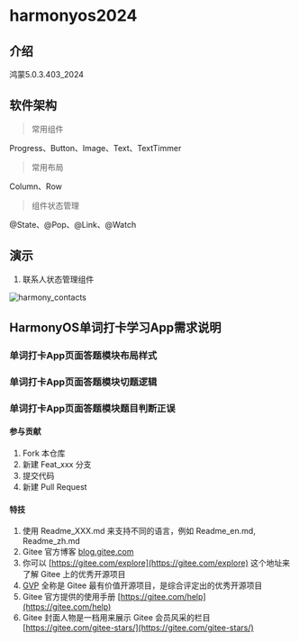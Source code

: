 # harmonyos2024

## 介绍
鸿蒙5.0.3.403_2024

## 软件架构

> 常用组件

Progress、Button、Image、Text、TextTimmer

> 常用布局

Column、Row

> 组件状态管理

@State、@Pop、@Link、@Watch


## 演示

1.  联系人状态管理组件

![harmony_contacts](https://harmonyos2024-ui.oss-cn-shanghai.aliyuncs.com/state-management/harmony_contacts.gif)

## HarmonyOS单词打卡学习App需求说明

### 单词打卡App页面答题模块布局样式

### 单词打卡App页面答题模块切题逻辑

### 单词打卡App页面答题模块题目判断正误


#### 参与贡献

1.  Fork 本仓库
2.  新建 Feat_xxx 分支
3.  提交代码
4.  新建 Pull Request


#### 特技

1.  使用 Readme\_XXX.md 来支持不同的语言，例如 Readme\_en.md, Readme\_zh.md
2.  Gitee 官方博客 [blog.gitee.com](https://blog.gitee.com)
3.  你可以 [https://gitee.com/explore](https://gitee.com/explore) 这个地址来了解 Gitee 上的优秀开源项目
4.  [GVP](https://gitee.com/gvp) 全称是 Gitee 最有价值开源项目，是综合评定出的优秀开源项目
5.  Gitee 官方提供的使用手册 [https://gitee.com/help](https://gitee.com/help)
6.  Gitee 封面人物是一档用来展示 Gitee 会员风采的栏目 [https://gitee.com/gitee-stars/](https://gitee.com/gitee-stars/)
